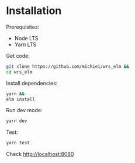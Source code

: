 # Installation

Prerequisites:
 * Node LTS
 * Yarn LTS

Get code:

```sh
git clone https://github.com/michie1/wrs_elm &&
cd wrs_elm
```

Install dependencies:

```sh
yarn &&
elm install

```

Run dev mode:

```sh
yarn dev
```

Test:

```sh
yarn test
```

Check [http://localhost:8080](http://localhost:8080)
